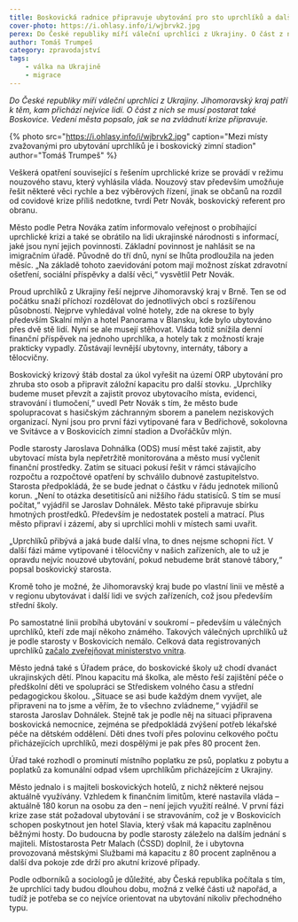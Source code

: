```yaml
---
title: Boskovická radnice připravuje ubytování pro sto uprchlíků a další stovku do rezervy
cover-photo: https://i.ohlasy.info/i/wjbrvk2.jpg
perex: Do České republiky míří váleční uprchlíci z Ukrajiny. O část z nich se musí postarat také Boskovice.
author: Tomáš Trumpeš
category: zpravodajství
tags:
    - válka na Ukrajině
    - migrace
---
```


*Do České republiky míří váleční uprchlíci z Ukrajiny. Jihomoravský kraj patří k těm, kam přichází nejvíce lidí. O část z nich se musí postarat také Boskovice. Vedení města popsalo, jak se na zvládnutí krize připravuje.*

{% photo src="https://i.ohlasy.info/i/wjbrvk2.jpg" caption="Mezi místy zvažovanými pro ubytování uprchlíků je i boskovický zimní stadion" author="Tomáš Trumpeš" %}

Veškerá opatření související s řešením uprchlické krize se provádí v režimu nouzového stavu, který vyhlásila vláda. Nouzový stav především umožňuje řešit některé věci rychle a bez výběrových řízení, jinak se občanů na rozdíl od covidové krize příliš nedotkne, tvrdí Petr Novák, boskovický referent pro obranu.

Město podle Petra Nováka zatím informovalo veřejnost o probíhající uprchlické krizi a také se obrátilo na lidi ukrajinské národnosti s informací, jaké jsou nyní jejich povinnosti. Základní povinnost je nahlásit se na imigračním úřadě. Původně do tří dnů, nyní se lhůta prodloužila na jeden měsíc. „Na základě tohoto zaevidování potom mají možnost získat zdravotní ošetření, sociální příspěvky a další věci,“ vysvětlil Petr Novák.

Proud uprchlíků z Ukrajiny řeší nejprve Jihomoravský kraj v Brně. Ten se od počátku snaží příchozí rozdělovat do jednotlivých obcí s rozšířenou působností. Nejprve vyhledával volné hotely, zde na okrese to byly především Skalní mlýn a hotel Panorama v Blansku, kde bylo ubytováno přes dvě stě lidí. Nyní se ale musejí stěhovat. Vláda totiž snížila denní finanční příspěvek na jednoho uprchlíka, a hotely tak z možností kraje prakticky vypadly. Zůstávají levnější ubytovny, internáty, tábory a tělocvičny. 

Boskovický krizový štáb dostal za úkol vyřešit na území ORP ubytování pro zhruba sto osob a připravit záložní kapacitu pro další stovku. „Uprchlíky budeme muset převzít a zajistit provoz ubytovacího místa, evidenci, stravování i tlumočení,“ uvedl Petr Novák s tím, že město bude spolupracovat s hasičským záchranným sborem a panelem neziskových organizací. Nyní jsou pro první fázi vytipované fara v Bedřichově, sokolovna ve Svitávce a v Boskovicích zimní stadion a Dvořáčkův mlýn.

Podle starosty Jaroslava Dohnálka (ODS) musí měst také zajistit, aby ubytovací místa byla nepřetržitě monitorována a město musí vyčlenit finanční prostředky. Zatím se situaci pokusí řešit v rámci stávajícího rozpočtu a rozpočtové opatření by schválilo dubnové zastupitelstvo. Starosta předpokládá, že se bude jednat o částku v řádu jednotek milionů korun. „Není to otázka desetitisíců ani nižšího řádu statisíců. S tím se musí počítat,“ vyjádřil se Jaroslav Dohnálek. Město také připravuje sbírku hmotných prostředků. Především je nedostatek postelí a matrací. Plus město připraví i zázemí, aby si uprchlíci mohli v místech sami uvařit.

„Uprchlíků přibývá a jaká bude další vlna, to dnes nejsme schopni říct. V další fázi máme vytipované i tělocvičny v našich zařízeních, ale to už je opravdu nejvíc nouzové ubytování, pokud nebudeme brát stanové tábory,“ popsal boskovický starosta.

Kromě toho je možné, že Jihomoravský kraj bude po vlastní linii ve městě a v regionu ubytovávat i další lidi ve svých zařízeních, což jsou především střední školy.

Po samostatné linii probíhá ubytování v soukromí – především u válečných uprchlíků, kteří zde mají někoho známého. Takových válečných uprchlíků už je podle starosty v Boskovicích nemálo. Celková data registrovaných uprchlíků [začalo zveřejňovat ministerstvo vnitra](https://www.mvcr.cz/clanek/informativni-pocty-obyvatel-v-obcich.aspx).

Město jedná také s Úřadem práce, do boskovické školy už chodí dvanáct ukrajinských dětí. Plnou kapacitu má školka, ale město řeší zajištění péče o předškolní děti ve spolupráci se Střediskem volného času a střední pedagogickou školou. „Situace se asi bude každým dnem vyvíjet, ale připraveni na to jsme a věřím, že to všechno zvládneme,“ vyjádřil se starosta Jaroslav Dohnálek. Stejně tak je podle něj na situaci připravena boskovická nemocnice, zejména se předpokládá zvýšení potřeb lékařské péče na dětském oddělení. Děti dnes tvoří přes polovinu celkového počtu přicházejících uprchlíků, mezi dospělými je pak přes 80 procent žen.

Úřad také rozhodl o prominutí místního poplatku ze psů, poplatku z pobytu a poplatků za komunální odpad všem uprchlíkům přicházejícím z Ukrajiny.

Město jednalo i s majiteli boskovických hotelů, z nichž některé nejsou aktuálně využívány. Vzhledem k finančním limitům, které nastavila vláda – aktuálně 180 korun na osobu za den – není jejich využití reálné. V první fázi krize zase stát požadoval ubytování i se stravováním, což je v Boskovicích schopen poskytnout jen hotel Slavia, který však má kapacitu zaplněnou běžnými hosty. Do budoucna by podle starosty záleželo na dalším jednání s majiteli. Místostarosta Petr Malach (ČSSD) doplnil, že i ubytovna provozovaná městskými Službami má kapacitu z 80 procent zaplněnou a další dva pokoje zde drží pro akutní krizové případy.

Podle odborníků a sociologů je důležité, aby Česká republika počítala s tím, že uprchlíci tady budou dlouhou dobu, možná z velké části už napořád, a tudíž je potřeba se co nejvíce orientovat na ubytování nikoliv přechodného typu.